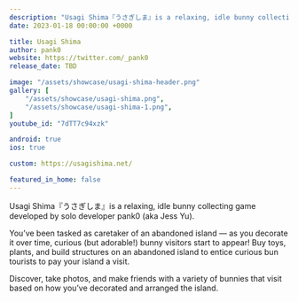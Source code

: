 ```yaml
---
description: "Usagi Shima『うさぎしま』is a relaxing, idle bunny collecting game developed by solo developer pank0 (aka Jess Yu)."
date: 2023-01-18 00:00:00 +0000

title: Usagi Shima
author: pank0
website: https://twitter.com/_pank0
release_date: TBD

image: "/assets/showcase/usagi-shima-header.png"
gallery: [
	"/assets/showcase/usagi-shima.png",
	"/assets/showcase/usagi-shima-1.png",
]
youtube_id: "7dTT7c94xzk"

android: true
ios: true

custom: https://usagishima.net/

featured_in_home: false
---
```


Usagi Shima『うさぎしま』is a relaxing, idle bunny collecting game developed by solo developer pank0 (aka Jess Yu).

You’ve been tasked as caretaker of an abandoned island — as you decorate it over time, curious (but adorable!) bunny visitors start to appear! Buy toys, plants, and build structures on an abandoned island to entice curious bun tourists to pay your island a visit.

Discover, take photos, and make friends with a variety of bunnies that visit based on how you’ve decorated and arranged the island.